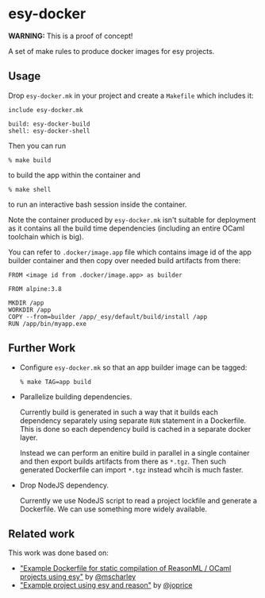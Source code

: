 # esy-docker

**WARNING:** This is a proof of concept!

A set of make rules to produce docker images for esy projects.

## Usage

Drop `esy-docker.mk` in your project and create a `Makefile` which includes it:

    include esy-docker.mk

    build: esy-docker-build
    shell: esy-docker-shell

Then you can run

    % make build

to build the app within the container and

    % make shell

to run an interactive bash session inside the container.

Note the container produced by `esy-docker.mk` isn't suitable for deployment as
it contains all the build time dependencies (including an entire OCaml toolchain
which is big).

You can refer to `.docker/image.app` file which contains image id of the app
builder container and then copy over needed build artifacts from there:

    FROM <image id from .docker/image.app> as builder

    FROM alpine:3.8

    MKDIR /app
    WORKDIR /app
    COPY --from=builder /app/_esy/default/build/install /app
    RUN /app/bin/myapp.exe

## Further Work

- Configure `esy-docker.mk` so that an app builder image can be tagged:
  ```
  % make TAG=app build
  ```

- Parallelize building dependencies.

  Currently build is generated in such a way that it builds each dependency
  separately using separate `RUN` statement in a Dockerfile. This is done so
  each dependency build is cached in a separate docker layer.

  Instead we can perform an enitire build in parallel in a single container and
  then export builds artifacts from there as `*.tgz`. Then such generated
  Dockerfile can import `*.tgz` instead whcih is much faster.

- Drop NodeJS dependency.

  Currently we use NodeJS script to read a project lockfile and generate a
  Dockerfile. We can use something more widely available.

## Related work

This work was done based on:

- ["Example Dockerfile for static compilation of ReasonML / OCaml projects using esy"][ref1]
  by [@mscharley][]
- ["Example project using esy and reason"][ref2]
  by [@joprice][]

[ref1]: https://gist.github.com/mscharley/b9e7e9d4038938a54278a73ea929f5fc
[ref2]: https://github.com/joprice/reason-esy-example
[@joprice]: https://github.com/joprice
[@mscharley]: https://github.com/mscharley

